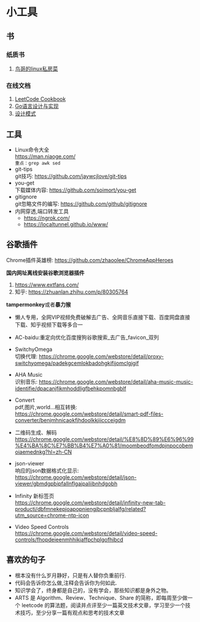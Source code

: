 # 小工具

## 书
### 纸质书
1. [鸟哥的linux私房菜](https://item.jd.com/10064429.html)

### 在线文档
1. [LeetCode Cookbook](https://books.halfrost.com/leetcode)
2. [Go语言设计与实现](https://draveness.me/golang)
3. [设计模式](https://refactoringguru.cn/design-patterns)

## 工具
 - Linux命令大全  
https://man.niaoge.com/  
`重点：grep awk sed`  
 - git-tips  
git技巧: https://github.com/jaywcjlove/git-tips
 - you-get  
下载媒体内容: https://github.com/soimort/you-get  
 - gitignore  
git忽略文件的编写: https://github.com/github/gitignore
 - 内网穿透,端口转发工具  
    - https://ngrok.com/
    - https://localtunnel.github.io/www/


## 谷歌插件
Chrome插件英雄榜: https://github.com/zhaoolee/ChromeAppHeroes  

**国内网址离线安装谷歌浏览器插件**  
1. https://www.extfans.com/  
2. 知乎: https://zhuanlan.zhihu.com/p/80305764

**tampermonkey**或者**暴力猴**  

 - 懒人专用，全网VIP视频免费破解去广告、全网音乐直接下载、百度网盘直接下载、知乎视频下载等多合一
 - AC-baidu:重定向优化百度搜狗谷歌搜索_去广告_favicon_双列

 - SwitchyOmega  
切换代理: https://chrome.google.com/webstore/detail/proxy-switchyomega/padekgcemlokbadohgkifijomclgjgif  
 - AHA Music  
识别音乐: https://chrome.google.com/webstore/detail/aha-music-music-identifie/dpacanjfikmhoddligfbehkpomnbgblf  
 - Convert  
pdf,图片,world...相互转换: https://chrome.google.com/webstore/detail/smart-pdf-files-converter/benjmhnicaokfjhdoolkkjiiccceigdm  
 - 二维码生成、解码  
https://chrome.google.com/webstore/detail/%E8%8D%89%E6%96%99%E4%BA%8C%E7%BB%B4%E7%A0%81/moombeodfomdpjnpocobemoiaemednkg?hl=zh-CN  
 - json-viewer  
响应的json数据格式化显示: https://chrome.google.com/webstore/detail/json-viewer/gbmdgpbipfallnflgajpaliibnhdgobh
 - Infinity 新标签页  
https://chrome.google.com/webstore/detail/infinity-new-tab-producti/dbfmnekepjoapopniengjbcpnbljalfg/related?utm_source=chrome-ntp-icon
 - Video Speed Controls  
https://chrome.google.com/webstore/detail/video-speed-controls/fhopdeieenmhhikjaffpchplgofhjbcd


<!-- 1. qq音乐获取歌曲源链接地址   -->
<!-- https://www.jianshu.com/p/6038aae3b35d   -->
<!-- 2. 网易云音乐mp3外链、真实地址下载方法   -->
<!-- https://www.cnblogs.com/MirageFox/p/7995929.html     -->


## 喜欢的句子
 - 根本没有什么岁月静好，只是有人替你负重前行.
 - 代码会告诉你怎么做,注释会告诉你为何如此.
 - 知识学会了，终身都是自己的，没有学会，那些知识都是身外之物。
 - ARTS 是 Algorithm、Review、Technique、Share 的简称，即每周至少做一个 leetcode 的算法题，阅读并点评至少一篇英文技术文章，学习至少一个技术技巧，至少分享一篇有观点和思考的技术文章

